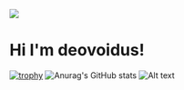 ![](https://komarev.com/ghpvc/?username=Deovoidus)
# Hi I'm deovoidus!
[![trophy](https://github-profile-trophy.vercel.app/?username=Deovoidus&theme=onedark)](https://github.com/ryo-ma/github-profile-trophy)
![Anurag's GitHub stats](https://github-readme-stats.vercel.app/api?username=Deovoidus&show_icons=true&theme=radical) ![Alt text](https://spotify-recently-played-readme.vercel.app/api?user=31olsprwilkzxlgp4na7nvensoxm)

